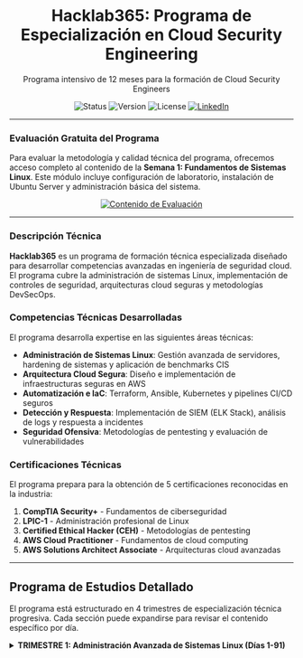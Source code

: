 <!-- 
    ### NOTAS TÉCNICAS ###
    1.  README.md optimizado para profesionales de IT y ciberseguridad
    2.  Diseño minimalista y funcional
    3.  Estructura técnica profesional
-->

<div align="center">
  <!-- <img src="./assets/hacklab365-logo.png" alt="Hacklab365" width="180"/> -->
  <h1>Hacklab365: Programa de Especialización en Cloud Security Engineering</h1>
  <p>
    Programa intensivo de 12 meses para la formación de Cloud Security Engineers
  </p>
</div>

<div align="center">
  <img src="https://img.shields.io/badge/Status-Production_Ready-success" alt="Status">
  <img src="https://img.shields.io/badge/Version-2025.1.0-blue" alt="Version">
  <img src="https://img.shields.io/badge/License-Proprietary-red" alt="License">
  <a href="https://www.linkedin.com/in/tu-perfil/">
    <img src="https://img.shields.io/badge/Contact-LinkedIn-0077B5" alt="LinkedIn">
  </a>
</div>

---

### Evaluación Gratuita del Programa

Para evaluar la metodología y calidad técnica del programa, ofrecemos acceso completo al contenido de la **Semana 1: Fundamentos de Sistemas Linux**. Este módulo incluye configuración de laboratorio, instalación de Ubuntu Server y administración básica del sistema.

<div align="center">
  <a href="#semana-1-contenido-de-evaluación">
    <img src="https://img.shields.io/badge/Acceder_al_Contenido_de_Evaluación-2E8B57?style=flat&logo=linux" alt="Contenido de Evaluación">
  </a>
</div>

---

### Descripción Técnica

**Hacklab365** es un programa de formación técnica especializada diseñado para desarrollar competencias avanzadas en ingeniería de seguridad cloud. El programa cubre la administración de sistemas Linux, implementación de controles de seguridad, arquitecturas cloud seguras y metodologías DevSecOps.

### Competencias Técnicas Desarrolladas

El programa desarrolla expertise en las siguientes áreas técnicas:

- **Administración de Sistemas Linux**: Gestión avanzada de servidores, hardening de sistemas y aplicación de benchmarks CIS
- **Arquitectura Cloud Segura**: Diseño e implementación de infraestructuras seguras en AWS
- **Automatización e IaC**: Terraform, Ansible, Kubernetes y pipelines CI/CD seguros  
- **Detección y Respuesta**: Implementación de SIEM (ELK Stack), análisis de logs y respuesta a incidentes
- **Seguridad Ofensiva**: Metodologías de pentesting y evaluación de vulnerabilidades

### Certificaciones Técnicas

El programa prepara para la obtención de 5 certificaciones reconocidas en la industria:

1. **CompTIA Security+** - Fundamentos de ciberseguridad
2. **LPIC-1** - Administración profesional de Linux  
3. **Certified Ethical Hacker (CEH)** - Metodologías de pentesting
4. **AWS Cloud Practitioner** - Fundamentos de cloud computing
5. **AWS Solutions Architect Associate** - Arquitecturas cloud avanzadas

---

## Programa de Estudios Detallado

El programa está estructurado en 4 trimestres de especialización técnica progresiva. Cada sección puede expandirse para revisar el contenido específico por día.

<details>
<summary><strong>TRIMESTRE 1: Administración Avanzada de Sistemas Linux (Días 1-91)</strong></summary>

### Mes 1: Fundamentos de Sistemas (Junio 2025)

<details>
<summary>Semana 1 (Días 1-7): Configuración de Laboratorio y Administración Básica</summary>

**Día 1 (15 Jun):** Configuración del entorno de virtualización (VirtualBox/VMware)  
**Día 2 (16 Jun):** Instalación de Ubuntu Server 22.04 LTS y configuración de red  
**Día 3 (17 Jun):** Administración del filesystem y comandos básicos (ls, cd, cp, mv, rm)  
**Día 4 (18 Jun):** Gestión de permisos (chmod, chown) y administración de usuarios  
**Día 5 (19 Jun):** Administración de paquetes con APT (update, upgrade, install)  
**Día 6 (20 Jun):** Gestión de servicios con systemd (systemctl) y análisis de logs (journalctl)  
**Día 7 (21 Jun):** Laboratorio integrado: Configuración completa de servidor base

</details>

<details>
<summary>Semana 2 (Días 8-14): Configuración de Red y Almacenamiento</summary>

**Día 8 (22 Jun):** Configuración de interfaces de red con Netplan y herramientas de diagnóstico  
**Día 9 (23 Jun):** Configuración DNS y troubleshooting de conectividad (ping, traceroute)  
**Día 10 (24 Jun):** Hardening de SSH y gestión de claves criptográficas  
**Día 11 (25 Jun):** Configuración de firewall con UFW (Uncomplicated Firewall)  
**Día 12 (26 Jun):** Gestión de discos (fdisk) y sistemas de archivos (ext4)  
**Día 13 (27 Jun):** LVM (Logical Volume Manager) - Creación y gestión de volúmenes  
**Día 14 (28 Jun):** Laboratorio: Implementación de red segura con LVM

</details>

<details>
<summary>Semana 3 (Días 15-21): Servicios Web y Bases de Datos</summary>

**Día 15 (29 Jun):** Instalación y configuración de Apache2 con Virtual Hosts  
**Día 16 (30 Jun):** Instalación de Nginx y configuración como Reverse Proxy  
**Día 17 (1 Jul):** Instalación y securización de MySQL/MariaDB  
**Día 18 (2 Jul):** Instalación y gestión de PostgreSQL (backup/restore)  
**Día 19 (3 Jul):** Implementación de stack LAMP (Linux, Apache, MySQL, PHP)  
**Día 20 (4 Jul):** Automatización de tareas con Cron y crontab  
**Día 21 (5 Jul):** Laboratorio: Despliegue de aplicación web completa

</details>

<details>
<summary>Semana 4 (Días 22-28): Monitorización y Scripting</summary>

**Día 22 (6 Jul):** Análisis de performance del sistema (top, htop, iotop)  
**Día 23 (7 Jul):** Gestión de logs con rsyslog y rotación con logrotate  
**Día 24 (8 Jul):** Estrategias de backup y scripts de respaldo con rsync  
**Día 25 (9 Jul):** Fundamentos de scripting en Bash - Variables y condicionales  
**Día 26 (10 Jul):** Scripting avanzado - Funciones, argumentos y manejo de errores  
**Día 27 (11 Jul):** Automatización avanzada y scripts de administración  
**Día 28 (12 Jul):** Evaluación práctica: Despliegue y documentación completa

</details>

### Mes 2: Servicios Críticos y Alta Disponibilidad (Julio 2025)

<details>
<summary>Semana 5 (Días 29-35): Contenedores y Docker</summary>

**Día 29 (13 Jul):** Introducción a Docker - Conceptos y primeros contenedores  
**Día 30 (14 Jul):** Dockerfiles - Creación y gestión de imágenes personalizadas  
**Día 31 (15 Jul):** Docker avanzado - Gestión de volúmenes y redes  
**Día 32 (16 Jul):** Docker Compose - Orquestación de aplicaciones multi-contenedor  
**Día 33 (17 Jul):** Migración de stack LAMP a contenedores  
**Día 34 (18 Jul):** Container Registry - Docker Hub y registros privados  
**Día 35 (19 Jul):** Laboratorio: Stack completo con Docker Compose

</details>

<details>
<summary>Semana 6 (Días 36-42): Alta Disponibilidad y Balanceo</summary>

**Día 36 (20 Jul):** Conceptos de Alta Disponibilidad - Load balancers y health checks  
**Día 37 (21 Jul):** HAProxy - Configuración de backends y terminación SSL  
**Día 38 (22 Jul):** Nginx como Load Balancer - Configuración de upstreams  
**Día 39 (23 Jul):** Replicación Master-Slave en MySQL  
**Día 40 (24 Jul):** Clustering con Pacemaker y Corosync  
**Día 41 (25 Jul):** Monitorización con Nagios  
**Día 42 (26 Jul):** Laboratorio: Cluster funcional con load balancer

</details>

<details>
<summary>Semana 7 (Días 43-49): Monitorización Avanzada</summary>

**Día 43 (27 Jul):** Instalación y configuración de Zabbix  
**Día 44 (28 Jul):** Zabbix avanzado - Templates, triggers y dashboards  
**Día 45 (29 Jul):** Colección de métricas personalizadas  
**Día 46 (30 Jul):** Sistemas de alertas - Email y Slack  
**Día 47 (31 Jul):** Introducción al stack ELK para gestión de logs  
**Día 48 (1 Ago):** Performance tuning - Sistema, BBDD y servidor web  
**Día 49 (2 Ago):** Laboratorio: Zabbix con dashboards y alertas

</details>

<details>
<summary>Semana 8 (Días 50-56): Orquestación con Kubernetes</summary>

**Día 50 (3 Ago):** Introducción a Kubernetes - Pods, Services y Minikube  
**Día 51 (4 Ago):** Objetos de K8s - Deployments con manifiestos YAML  
**Día 52 (5 Ago):** Redes en K8s - Tipos de servicios e Ingress Controllers  
**Día 53 (6 Ago):** Almacenamiento en K8s - Persistent Volumes y Storage Classes  
**Día 54 (7 Ago):** Despliegue de aplicaciones - ConfigMaps y Secrets  
**Día 55 (8 Ago):** Monitorización en K8s - Prometheus y Grafana  
**Día 56 (9 Ago):** Laboratorio: Aplicación completa en Kubernetes

</details>

### Mes 3: Consolidación y DevOps (Agosto 2025)

<details>
<summary>Semana 9 (Días 57-63): Proyecto Integrador</summary>

**Día 57 (10 Ago):** Repaso integral y planificación de proyecto  
**Día 58 (11 Ago):** Diseño de arquitectura completa  
**Día 59 (12 Ago):** Implementación de infraestructura base  
**Día 60 (13 Ago):** Despliegue de servicios web y bases de datos  
**Día 61 (14 Ago):** Contenedorización y orquestación  
**Día 62 (15 Ago):** Implementación de monitorización y alertas  
**Día 63 (16 Ago):** Documentación técnica y procedimientos DR

</details>

<details>
<summary>Semana 10 (Días 64-70): Fundamentos DevOps</summary>

**Día 64 (17 Ago):** Introducción a DevOps - Conceptos CI/CD  
**Día 65 (18 Ago):** GitLab CI/CD - Creación de pipelines YAML  
**Día 66 (19 Ago):** Infrastructure as Code - Terraform y Ansible  
**Día 67 (20 Ago):** Ansible - Playbooks para automatización  
**Día 68 (21 Ago):** Terraform - Gestión de recursos y estado  
**Día 69 (22 Ago):** Despliegue automatizado e integración IaC  
**Día 70 (23 Ago):** Laboratorio: Pipeline CI/CD completo

</details>

<details>
<summary>Semana 11 (Días 71-77): Hardening y Cumplimiento</summary>

**Día 71 (24 Ago):** Troubleshooting avanzado - Diagnóstico de red y performance  
**Día 72 (25 Ago):** Disaster Recovery - Planificación RTO/RPO  
**Día 73 (26 Ago):** Security Hardening - Benchmarks CIS  
**Día 74 (27 Ago):** Controles de acceso y auditoría  
**Día 75 (28 Ago):** Fundamentos de compliance y auditorías  
**Día 76 (29 Ago):** Revisión de proyecto final  
**Día 77 (30 Ago):** Evaluación trimestral - Demo y defensa de proyecto

</details>

</details>

